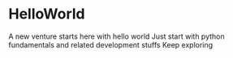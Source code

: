 # HelloWorld
A new venture starts here with hello world
Just start with python fundamentals
and related development stuffs
Keep exploring
